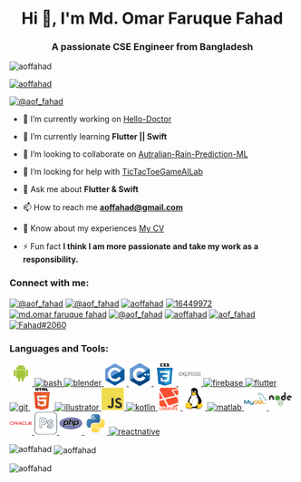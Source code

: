 <h1 align="center">Hi 👋, I'm Md. Omar Faruque Fahad</h1>
<h3 align="center">A passionate CSE Engineer from Bangladesh</h3>

<p align="left"> <img src="https://komarev.com/ghpvc/?username=aoffahad&label=Profile%20views&color=0e75b6&style=flat" alt="aoffahad" /> </p>

<p align="left"> <a href="https://github.com/ryo-ma/github-profile-trophy"><img src="https://github-profile-trophy.vercel.app/?username=aoffahad" alt="aoffahad" /></a> </p>

<p align="left"> <a href="https://twitter.com/@aof_fahad" target="blank"><img src="https://img.shields.io/twitter/follow/@aof_fahad?logo=twitter&style=for-the-badge" alt="@aof_fahad" /></a> </p>

- 🔭 I’m currently working on [Hello-Doctor](https://github.com/aoffahad/Hello-Doctor)

- 🌱 I’m currently learning **Flutter || Swift**

- 👯 I’m looking to collaborate on [Autralian-Rain-Prediction-ML](https://github.com/aoffahad/Autralian-Rain-Prediction-ML)

- 🤝 I’m looking for help with [TicTacToeGameAILab](https://github.com/aoffahad/TicTacToeGameAILab)

- 💬 Ask me about **Flutter & Swift**

- 📫 How to reach me **aoffahad@gmail.com**

- 📄 Know about my experiences [My CV]([https://drive.google.com/drive/folders/1AsNQ723ENbEBOcuToag4VaVmtcDQ7avY?usp=sharing](https://drive.google.com/file/u/1/d/1T0GnERlBNLitG4sYsoA17N_oNlvToynF/view?usp=drivesdk&pli=1))

- ⚡ Fun fact **I think I am more passionate and take my work as a responsibility.**

<h3 align="left">Connect with me:</h3>
<p align="left">
  <a href="https://github.com/aoffahad" target="blank"><img align="center" src="https://cdn-icons-png.flaticon.com/512/25/25231.png" alt="@aof_fahad" height="30" width="40"/></a>
<a href="https://twitter.com/aof_fahad" target="blank"><img align="center" src="https://raw.githubusercontent.com/rahuldkjain/github-profile-readme-generator/master/src/images/icons/Social/twitter.svg" alt="@aof_fahad" height="30" width="40"/></a>
<a href="https://linkedin.com/in/aoffahad" target="blank"><img align="center" src="https://raw.githubusercontent.com/rahuldkjain/github-profile-readme-generator/master/src/images/icons/Social/linked-in-alt.svg" alt="aoffahad" height="30" width="40" /></a>
<a href="https://stackoverflow.com/users/16449972" target="blank"><img align="center" src="https://raw.githubusercontent.com/rahuldkjain/github-profile-readme-generator/master/src/images/icons/Social/stack-overflow.svg" alt="16449972" height="30" width="40" /></a>
<a href="https://fb.com/md.omar faruque fahad" target="blank"><img align="center" src="https://raw.githubusercontent.com/rahuldkjain/github-profile-readme-generator/master/src/images/icons/Social/facebook.svg" alt="md.omar faruque fahad" height="30" width="40" /></a>
<a href="https://instagram.com/@aof_fahad" target="blank"><img align="center" src="https://raw.githubusercontent.com/rahuldkjain/github-profile-readme-generator/master/src/images/icons/Social/instagram.svg" alt="@aof_fahad" height="30" width="40" /></a>
<a href="https://www.hackerrank.com/aoffahad" target="blank"><img align="center" src="https://raw.githubusercontent.com/rahuldkjain/github-profile-readme-generator/master/src/images/icons/Social/hackerrank.svg" alt="aoffahad" height="30" width="40" /></a>
<a href="https://codeforces.com/profile/aof_fahad" target="blank"><img align="center" src="https://cdn.jsdelivr.net/npm/simple-icons@3.0.1/icons/codeforces.svg" alt="aof_fahad" height="30" width="40" /></a>
<a href="https://discord.gg/Fahad#2060" target="blank"><img align="center" src="https://raw.githubusercontent.com/rahuldkjain/github-profile-readme-generator/master/src/images/icons/Social/discord.svg" alt="Fahad#2060" height="30" width="40" /></a>
</p>

<h3 align="left">Languages and Tools:</h3>
<p align="left"> <a href="https://developer.android.com" target="_blank"> <img src="https://raw.githubusercontent.com/devicons/devicon/master/icons/android/android-original-wordmark.svg" alt="android" width="40" height="40"/> </a> <a href="https://www.gnu.org/software/bash/" target="_blank"> <img src="https://www.vectorlogo.zone/logos/gnu_bash/gnu_bash-icon.svg" alt="bash" width="40" height="40"/> </a> <a href="https://www.blender.org/" target="_blank"> <img src="https://download.blender.org/branding/community/blender_community_badge_white.svg" alt="blender" width="40" height="40"/> </a> <a href="https://www.cprogramming.com/" target="_blank"> <img src="https://raw.githubusercontent.com/devicons/devicon/master/icons/c/c-original.svg" alt="c" width="40" height="40"/> </a> <a href="https://www.w3schools.com/cpp/" target="_blank"> <img src="https://raw.githubusercontent.com/devicons/devicon/master/icons/cplusplus/cplusplus-original.svg" alt="cplusplus" width="40" height="40"/> </a> <a href="https://www.w3schools.com/css/" target="_blank"> <img src="https://raw.githubusercontent.com/devicons/devicon/master/icons/css3/css3-original-wordmark.svg" alt="css3" width="40" height="40"/> </a> <a href="https://expressjs.com" target="_blank"> <img src="https://raw.githubusercontent.com/devicons/devicon/master/icons/express/express-original-wordmark.svg" alt="express" width="40" height="40"/> </a> <a href="https://firebase.google.com/" target="_blank"> <img src="https://www.vectorlogo.zone/logos/firebase/firebase-icon.svg" alt="firebase" width="40" height="40"/> </a> <a href="https://flutter.dev" target="_blank"> <img src="https://www.vectorlogo.zone/logos/flutterio/flutterio-icon.svg" alt="flutter" width="40" height="40"/> </a> <a href="https://git-scm.com/" target="_blank"> <img src="https://www.vectorlogo.zone/logos/git-scm/git-scm-icon.svg" alt="git" width="40" height="40"/> </a> <a href="https://www.w3.org/html/" target="_blank"> <img src="https://raw.githubusercontent.com/devicons/devicon/master/icons/html5/html5-original-wordmark.svg" alt="html5" width="40" height="40"/> </a> <a href="https://www.adobe.com/in/products/illustrator.html" target="_blank"> <img src="https://www.vectorlogo.zone/logos/adobe_illustrator/adobe_illustrator-icon.svg" alt="illustrator" width="40" height="40"/> </a> <a href="https://developer.mozilla.org/en-US/docs/Web/JavaScript" target="_blank"> <img src="https://raw.githubusercontent.com/devicons/devicon/master/icons/javascript/javascript-original.svg" alt="javascript" width="40" height="40"/> </a> <a href="https://kotlinlang.org" target="_blank"> <img src="https://www.vectorlogo.zone/logos/kotlinlang/kotlinlang-icon.svg" alt="kotlin" width="40" height="40"/> </a> <a href="https://laravel.com/" target="_blank"> <img src="https://raw.githubusercontent.com/devicons/devicon/master/icons/laravel/laravel-plain-wordmark.svg" alt="laravel" width="40" height="40"/> </a> <a href="https://www.linux.org/" target="_blank"> <img src="https://raw.githubusercontent.com/devicons/devicon/master/icons/linux/linux-original.svg" alt="linux" width="40" height="40"/> </a> <a href="https://www.mathworks.com/" target="_blank"> <img src="https://upload.wikimedia.org/wikipedia/commons/2/21/Matlab_Logo.png" alt="matlab" width="40" height="40"/> </a> <a href="https://www.mysql.com/" target="_blank"> <img src="https://raw.githubusercontent.com/devicons/devicon/master/icons/mysql/mysql-original-wordmark.svg" alt="mysql" width="40" height="40"/> </a> <a href="https://nodejs.org" target="_blank"> <img src="https://raw.githubusercontent.com/devicons/devicon/master/icons/nodejs/nodejs-original-wordmark.svg" alt="nodejs" width="40" height="40"/> </a> <a href="https://www.oracle.com/" target="_blank"> <img src="https://raw.githubusercontent.com/devicons/devicon/master/icons/oracle/oracle-original.svg" alt="oracle" width="40" height="40"/> </a> <a href="https://www.photoshop.com/en" target="_blank"> <img src="https://raw.githubusercontent.com/devicons/devicon/master/icons/photoshop/photoshop-line.svg" alt="photoshop" width="40" height="40"/> </a> <a href="https://www.php.net" target="_blank"> <img src="https://raw.githubusercontent.com/devicons/devicon/master/icons/php/php-original.svg" alt="php" width="40" height="40"/> </a> <a href="https://www.python.org" target="_blank"> <img src="https://raw.githubusercontent.com/devicons/devicon/master/icons/python/python-original.svg" alt="python" width="40" height="40"/> </a> <a href="https://reactnative.dev/" target="_blank"> <img src="https://reactnative.dev/img/header_logo.svg" alt="reactnative" width="40" height="40"/> </a> </p>

<p><img align="left" src="https://github-readme-stats.vercel.app/api/top-langs?username=aoffahad&show_icons=true&locale=en&layout=compact" alt="aoffahad" /></p>

<p>&nbsp;<img align="center" src="https://github-readme-stats.vercel.app/api?username=aoffahad&show_icons=true&locale=en" alt="aoffahad" /></p>

<p><img align="center" src="https://github-readme-streak-stats.herokuapp.com/?user=aoffahad&" alt="aoffahad" /></p>
